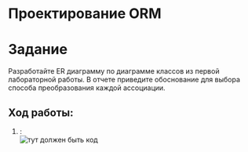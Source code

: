 # Проектирование ORM
# Задание
Разработайте ER диаграмму по диаграмме классов из первой лабораторной работы. В отчете приведите обоснование для выбора способа преобразования каждой ассоциации.
## Ход работы:
1.  : <br>
![тут должен быть код](https://sun9-24.userapi.com/MJDaixyFJi9EoFKiAi-WGSjWQuoaRBgJtm394w/RTY0jT3NSMk.jpg)
